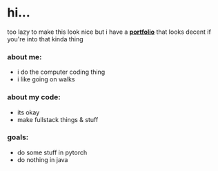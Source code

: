 # hi...
too lazy to make this look nice but i have a **[portfolio](https://www.domnidy.com/)** that looks decent if you're into that kinda thing 

### about me:
- i do the computer coding thing
- i like going on walks

### about my code:
- its okay
- make fullstack things & stuff

### goals:
- do some stuff in pytorch
- do nothing in java
